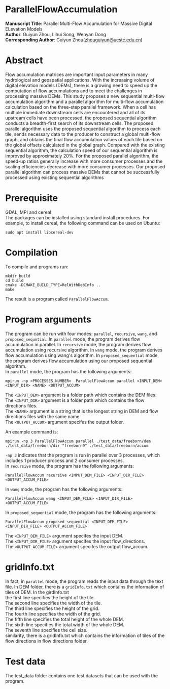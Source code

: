 # ParallelFlowAccumulation  
**Manuscript Title**: Parallel Multi-Flow Accumulation for Massive Digital ELevation Models   
**Author**: Guiyun Zhou, Lihui Song, Wenyan Dong    
**Corresponding Author**: Guiyun Zhou(zhouguiyun@uestc.edu.cn)
# Abstract
Flow accumulation matrices are important input parameters in many hydrological and geospatial applications. With the increasing volume of digital elevation models (DEMs), there is a growing need to speed up the computation of flow accumulations and to meet the challenges in processing massive DEMs. This study proposes a new sequential multi-flow accumulation algorithm and a parallel algorithm for multi-flow accumulation calculation based on the three-step parallel framework. When a cell has multiple immediate downstream cells are encountered and all of its upstream cells have been processed, the proposed sequential algorithm conducts a breadth-first search of its downstream cells. The proposed parallel algorithm uses the proposed sequential algorithm to process each tile, sends necessary data to the producer to construct a global multi-flow graph, and obtains the final flow accumulation values of each tile based on the global offsets calculated in the global graph. Compared with the existing sequential algorithm, the calculation speed of our sequential algorithm is improved by approximately 20%. For the proposed parallel algorithm, the speed-up ratios generally increase with more consumer processes and the scaling efficiencies decrease with more consumer processes. Our proposed parallel algorithm can process massive DEMs that cannot be successfully processed using existing sequential algorithms

# Prerequisite  
GDAL, MPI and cereal  
The packages can be installed using standard install procedures. For example, to install cereal, the following command can be used on Ubuntu:  
```
sudo apt install libcereal-dev
```

# Compilation  
To compile and programs run:  
```
mkdir build  
cd build  
cmake -DCMAKE_BUILD_TYPE=RelWithDebInfo ..  
make
```  
The result is a program called `ParallelFlowAccum`.  
# Program arguments  
The program can be run with four modes: `parallel`, `recursive`, `wang`, and `proposed_sequntial`. In `parallel` mode, the program derives flow accumulation in parallel. In `recursive` mode, the program derives flow accumulation using recursive algorithm. In `wang` mode, the program derives flow accumulation using wang's algorithm. In `proposed_sequential` mode, the program derives flow accumulation using our proposed sequential algorithm.  
In `parallel` mode, the program has the following arguments:
```
mpirun -np <PROCESSES_NUMBER>  ParallelFlowAccum parallel <INPUT_DEM> <INPUT_DIR> <NAME> <OUTPUT_ACCUM>
```
The `<INPUT_DEM>` argument is a folder path which contains the DEM files.  
The `<INPUT_DIR>` argument is a folder path which contains the flow directions files.  
The `<NAME>` argument is a string that is the longest string in DEM and flow directions files with the same name.  
The `<OUTPUT_ACCUM>` argument specifes the output folder.  

An example command is:  
```
mpirun -np 3 ParallelFlowAccum parallel ./test_data/freeborn/dem ./test_data/freeborn/dir "freeborn9" ./test_data/freeborn/accum  
```
`-np 3` indicates that the program is run in parallel over 3 processes, which includes 1 producer process and 2 consumer processes.     
In `recursive` mode, the program has the following arguments: 
```
ParallelFlowAccum recursive <INPUT_DEM_FILE> <INPUT_DIR_FILE> <OUTPUT_ACCUM_FILE>
```
In `wang` mode, the program has the following arguments: 
```
ParallelFlowAccum wang <INPUT_DEM_FILE> <INPUT_DIR_FILE> <OUTPUT_ACCUM_FILE>
```
In `proposed_sequential` mode, the program has the following arguments: 
```
ParallelFlowAccum proposed_sequential <INPUT_DEM_FILE> <INPUT_DIR_FILE> <OUTPUT_ACCUM_FILE>
```
The `<INPUT_DEM_FILE>` argument specifes the input DEM.  
The `<INPUT_DIR_FILE>` argument specifes the input flow_directions.  
The `<OUTPUT_ACCUM_FILE>` argument specifes the output flow_accum.  


# gridInfo.txt  
In fact, in `parallel` mode, the program reads the input data through the text file. In DEM folder, there is a `gridInfo.txt` which contains the information of tiles of DEM. In the girdInfo.txt   
the first line specifies the height of the tile.  
The second line specifies the width of the tile.   
The third line specifies the height of the grid.  
The fourth line specifies the width of the grid.  
The fifth line specifies the total height of the whole DEM.   
The sixth line specifies the total width of the whole DEM.   
The seventh line specifies the cell size.  
similarity, there is a gridInfo.txt which contains the information of tiles of the flow directions in flow directions folder.  
# 

# Test data
The test_data folder contains one test datasets that can be used with the program.  



